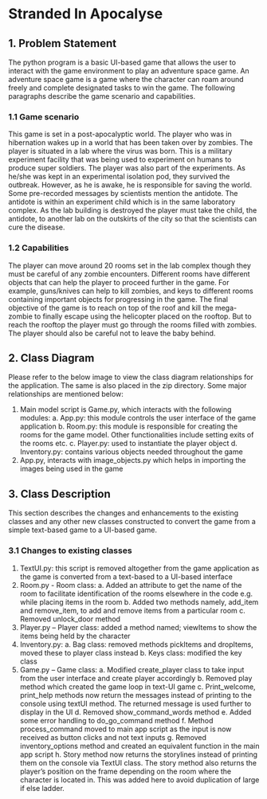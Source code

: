 # Stranded In Apocalyse
## 1.	Problem Statement
The python program is a basic UI-based game that allows the user to interact with the game environment to play an adventure space game. An adventure space game is a game where the character can roam around freely and complete designated tasks to win the game. The following paragraphs describe the game scenario and capabilities.
### 1.1 Game scenario
This game is set in a post-apocalyptic world. The player who was in hibernation wakes up in a world that has been taken over by zombies. The player is situated in a lab where the virus was born. This is a military experiment facility that was being used to experiment on humans to produce super soldiers. The player was also part of the experiments. As he/she was kept in an experimental isolation pod, they survived the outbreak. However, as he is awake, he is responsible for saving the world. Some pre-recorded messages by scientists mention the antidote. The antidote is within an experiment child which is in the same laboratory complex. As the lab building is destroyed the player must take the child, the antidote, to another lab on the outskirts of the city so that the scientists can cure the disease.

### 1.2 Capabilities
The player can move around 20 rooms set in the lab complex though they must be careful of any zombie encounters. Different rooms have different objects that can help the player to proceed further in the game. For example, guns/knives can help to kill zombies, and keys to different rooms containing important objects for progressing in the game.
The final objective of the game is to reach on top of the roof and kill the mega-zombie to finally escape using the helicopter placed on the rooftop. But to reach the rooftop the player must go through the rooms filled with zombies. The player should also be careful not to leave the baby behind.


## 2.	Class Diagram
Please refer to the below image to view the class diagram relationships for the application. The same is also placed in the zip directory. Some major relationships are mentioned below:

1.	Main model script is Game.py, which interacts with the following modules:
   a.	App.py: this module controls the user interface of the game application
   b.	Room.py: this module is responsible for creating the rooms for the game model. Other functionalities include setting exits of the rooms etc.
   c.	Player.py: used to instantiate the player object
   d.	Inventory.py: contains various objects needed throughout the game
2.	App.py, interacts with image_objects.py which helps in importing the images being used in the game
 



## 3.	Class Description
This section describes the changes and enhancements to the existing classes and any other new classes constructed to convert the game from a simple text-based game to a UI-based game.

### 3.1 Changes to existing classes

1.	TextUI.py: this script is removed altogether from the game application as the game is converted from a text-based to a UI-based interface
2.	Room.py - Room class: 
   a.	Added an attribute to get the name of the room to facilitate identification of the rooms elsewhere in the code e.g. while placing items in the room
   b.	Added two methods namely, add_item and remove_item, to add and remove items from a particular room
   c.	Removed unlock_door method
3.	Player.py – Player class: added a method named; viewItems to show the items being held by the character
4.	Inventory.py:
   a.	Bag class: removed methods pickItems and dropItems, moved these to player class instead
   b.	Keys class: modified the key class
5.	Game.py – Game class:
   a.	Modified create_player class to take input from the user interface and create player accordingly
   b.	Removed play method which created the game loop in text-UI game
   c.	Print_welcome, print_help methods now return the messages instead of printing to the console using textUI method. The returned message is used further to display       in the UI
   d.	Removed show_command_words method
   e.	Added some error handling to do_go_command method
   f.	Method process_command moved to main app script as the input is now received as button clicks and not text inputs
   g.	Removed inventory_options method and created an equivalent function in the main app script
   h.	Story method now returns the storylines instead of printing them on the console via TextUI class. The story method also returns the player’s position on the           frame depending on the room where the character is located in. This was added here to avoid duplication of large if else ladder.
